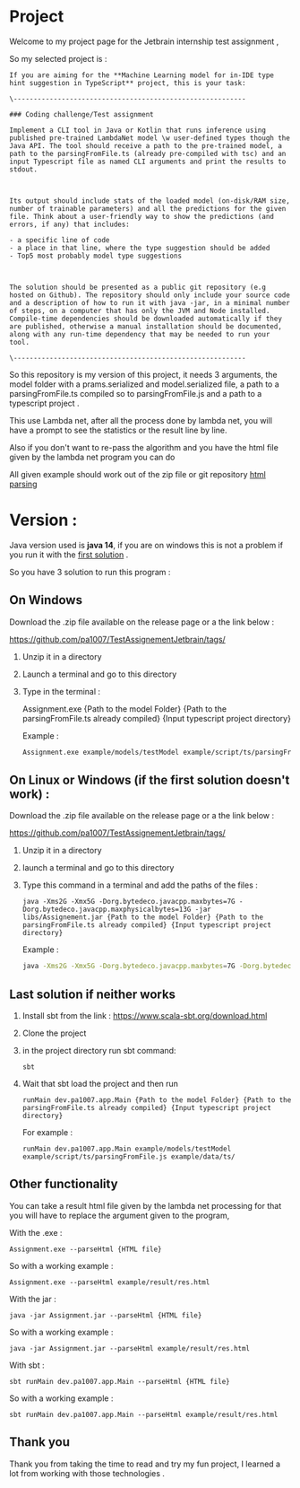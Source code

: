 # Project



Welcome to my project page for the Jetbrain internship test assignment ,

So my selected project is : 

```
If you are aiming for the **Machine Learning model for in-IDE type hint suggestion in TypeScript** project, this is your task:

\----------------------------------------------------------

### Coding challenge/Test assignment

Implement a CLI tool in Java or Kotlin that runs inference using published pre-trained LambdaNet model \w user-defined types though the Java API. The tool should receive a path to the pre-trained model, a path to the parsingFromFile.ts (already pre-compiled with tsc) and an input Typescript file as named CLI arguments and print the results to stdout. 



Its output should include stats of the loaded model (on-disk/RAM size, number of trainable parameters) and all the predictions for the given file. Think about a user-friendly way to show the predictions (and errors, if any) that includes: 

- a specific line of code
- a place in that line, where the type suggestion should be added
- Top5 most probably model type suggestions



The solution should be presented as a public git repository (e.g hosted on Github). The repository should only include your source code and a description of how to run it with java -jar, in a minimal number of steps, on a computer that has only the JVM and Node installed. Compile-time dependencies should be downloaded automatically if they are published, otherwise a manual installation should be documented, along with any run-time dependency that may be needed to run your tool.

\---------------------------------------------------------- 
```



So this repository is my version of this project, it needs 3 arguments, the model folder with a prams.serialized and model.serialized file, a path to a parsingFromFile.ts compiled so to parsingFromFile.js and a path to a typescript project . 

This use Lambda net, after all the process done by lambda net, you will have a prompt to see the statistics or the result line by line. 

Also if you don't want to re-pass the algorithm and you have the html file given by the lambda net program you can do 



All given example should work out of the zip file or git repository [html parsing](#other) 

# Version :

Java version used is **java 14**, if you are on windows this is not a problem if you run it with the [first solution](#WindowsSol)  .



So you have 3 solution to run this program :

## <a id="WindowsSol"> </a>On Windows

Download the .zip file available on the release page or a the link below : 

https://github.com/pa1007/TestAssignementJetbrain/tags/



1. Unzip it in a directory 

2. Launch a terminal and go to this directory 

3. Type in the terminal : 

   Assignment.exe {Path to the model Folder} {Path to the parsingFromFile.ts already compiled} {Input typescript project directory} 


   Example : 

   ```bash
   Assignment.exe example/models/testModel example/script/ts/parsingFromFile.js example/data/ts/
   ```

   



## On Linux or Windows (if the first solution doesn't work) :

Download the .zip file available on the release page or a the link below : 

https://github.com/pa1007/TestAssignementJetbrain/tags/



1. Unzip it in a directory 

2. launch a terminal and go to this directory

3. Type this command in a terminal and add the paths of the files :

   ```
   java -Xms2G -Xmx5G -Dorg.bytedeco.javacpp.maxbytes=7G -Dorg.bytedeco.javacpp.maxphysicalbytes=13G -jar libs/Assignement.jar {Path to the model Folder} {Path to the parsingFromFile.ts already compiled} {Input typescript project directory} 
   ```

    Example : 
   
      ```bash
   java -Xms2G -Xmx5G -Dorg.bytedeco.javacpp.maxbytes=7G -Dorg.bytedeco.javacpp.maxphysicalbytes=13G -jar Assignement.jar example/models/testModel example/script/ts/parsingFromFile.js example/data/ts/
      ```
   
      



## Last solution if neither works

1. Install sbt from the link : https://www.scala-sbt.org/download.html

2. Clone the project 

3. in the project directory run sbt command:

   ```
   sbt
   ```

4. Wait that sbt load the project and then run 

   ```
   runMain dev.pa1007.app.Main {Path to the model Folder} {Path to the parsingFromFile.ts already compiled} {Input typescript project directory}
   ```

   For example : 

   ```
   runMain dev.pa1007.app.Main example/models/testModel example/script/ts/parsingFromFile.js example/data/ts/
   ```




## <a id="other"> </a>Other functionality

You can take a result html file given by the lambda net processing for that you will have to replace the argument given to the program, 

With the .exe : 

```
Assignment.exe --parseHtml {HTML file}
```

So with a working example : 

```
Assignment.exe --parseHtml example/result/res.html
```



With the jar : 

```
java -jar Assignment.jar --parseHtml {HTML file}
```

So with a working example : 

```
java -jar Assignment.jar --parseHtml example/result/res.html
```



With sbt : 

```
sbt runMain dev.pa1007.app.Main --parseHtml {HTML file}
```

So with a working example : 

```
sbt runMain dev.pa1007.app.Main --parseHtml example/result/res.html
```





## Thank you

Thank you from taking the time to read and try my fun project, I learned a lot from working with those technologies .